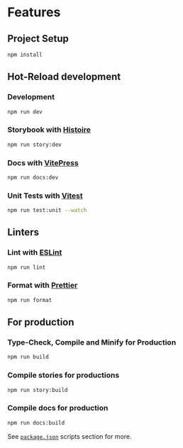 # Features

## Project Setup

```sh
npm install
```

## Hot-Reload development

### Development

```sh
npm run dev
```

### Storybook with [Histoire](https://histoire.dev/)

```sh
npm run story:dev
```

### Docs with [VitePress](https://vitepress.dev/)

```sh
npm run docs:dev
```

### Unit Tests with [Vitest](https://vitest.dev/)

```sh
npm run test:unit --watch
```

## Linters

### Lint with [ESLint](https://eslint.org/)

```sh
npm run lint
```

### Format with [Prettier](https://prettier.io/)

```sh
npm run format
```

## For production

### Type-Check, Compile and Minify for Production

```sh
npm run build
```

### Compile stories for productions

```sh
npm run story:build
```

### Compile docs for production

```sh
npm run docs:build
```

See [`package.json`](https://github.com/battoni/world-groccer/blob/main/package.json) scripts section for more.
